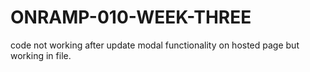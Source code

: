# ONRAMP-010-WEEK-THREE

code not working after update modal functionality on hosted page but working in file.

